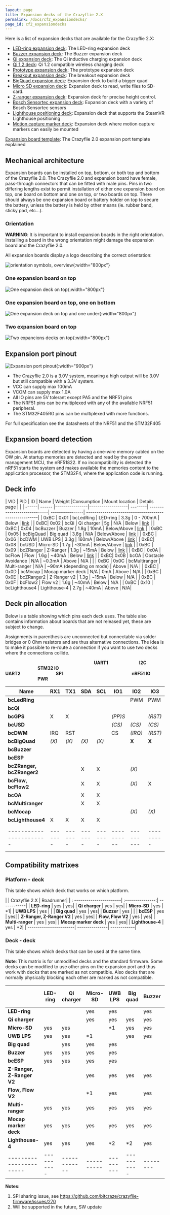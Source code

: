 ```yaml
---
layout: page
title: Expansion decks of the Crazyflie 2.X
permalink: /docs/cf2_expansiondecks/
page_id: cf2_expansiondecks
---
```



Here is a list of expansion decks that are available for the Crazyflie 2.X:
-   [LED-ring expansion
    deck](https://wiki.bitcraze.io/projects:crazyflie2:expansionboards:ledring): The LED-ring
    expansion deck
-   [Buzzer expansion
    deck](https://wiki.bitcraze.io/projects:crazyflie2:expansionboards:buzzer): The Buzzer
    expansion deck
-   [Qi expansion deck](https://wiki.bitcraze.io/projects:crazyflie2:expansionboards:qi): The Qi
    inductive charging expansion deck
-   [Qi 1.2 deck](https://wiki.bitcraze.io/projects:crazyflie2:expansionboards:qi1_2): Qi 1.2
    compatible wireless charging deck
-   [Prototype expansion
    deck](https://wiki.bitcraze.io/projects:crazyflie2:expansionboards:proto): The prototype
    expansion deck
-   [Breakout expansion
    deck](https://wiki.bitcraze.io/projects:crazyflie2:expansionboards:breakout): The breakout
    expansion deck
-   [BigQuad expansion
    deck](https://wiki.bitcraze.io/projects:crazyflie2:expansionboards:bigquad): Expansion deck
    to build a bigger quad
-   [Micro SD expansion
    deck](https://wiki.bitcraze.io/projects:crazyflie2:expansionboards:microsd): Expansion deck
    to read, write files to SD-card.
-   [Z-ranger expansion
    deck](https://wiki.bitcraze.io/projects:crazyflie2:expansionboards:zranger): Expansion deck
    for precise height control.
-   [Bosch Sensortec expansion
    deck](https://wiki.bitcraze.io/projects:crazyflie2:expansionboards:bosch): Expansion deck
    with a variety of Bosch Sensortec sensors
-   [Lighthouse positioning
    deck](https://wiki.bitcraze.io/projects:crazyflie2:expansionboards:lighthouse): Expansion
    deck that supports the SteamVR Lighthouse positioning
-   [Motion capture marker
    deck](https://wiki.bitcraze.io/projects:crazyflie2:expansionboards:mocapmarker): Expansion
    deck where motion capture markers can easily be mounted

[Expansion board
template](https://wiki.bitcraze.io/projects:crazyflie2:expansionboards:template): The Crazyflie
2.0 expansion port template explained

Mechanical architecture
-----------------------

Expansion boards can be installed on top, bottom, or both top and bottom
of the Crazyflie 2.0. The Crazyflie 2.0 and expansion board have female,
pass-through connectors that can be fitted with male pins. Pins in two
differing lengths exist to permit installation of either one expansion
board on top, one board on bottom and one on top, or two boards on top.
There should always be one expansion board or battery holder on top to
secure the battery, unless the battery is held by other means (ie.
rubber band, sticky pad, etc\...).

### Orientation

**WARNING**: It is important to install expansion boards in the right
orientation. Installing a board in the wrong orientation might damage
the expansion board and the Crazyflie 2.0.

All expansion boards display a logo describing the correct orientation:

![orientation symbols, overview](/images/documentation/overview/orientation-symbols.png){:width="800px"}

### One expansion board on top

![One expansion deck on top](/images/documentation/overview/exp_schetch_1top.png){:width="800px"}

### One expansion board on top, one on bottom

![One expansion deck on top and one under](/images/documentation/overview/exp_squetch_1top1bottom.png){:width="800px"}

### Two expansion board on top

![Two expancions decks on top](/images/documentation/overview/exp_squetch_2top.png){:width="800px"}

Expansion port pinout
---------------------

![Expansion port pinout](/images/documentation/overview/connector_multiplexing2.png){:width="900px"}

-   The Crazyflie 2.0 is a 3.0V system, meaning a high output will be
    3.0V but still compatible with a 3.3V system.
-   VCC can supply max 100mA
-   VCOM can supply max 1.0A
-   All IO pins are 5V tolerant except PA5 and the NRF51 pins
-   The NRF51 pins can be multiplexed with any of the available NRF51
    peripheral.
-   The STM32F405RG pins can be multiplexed with more functions.

For full specification see the datasheets of the NRF51 and the STM32F405

Expansion board detection
-------------------------

Expansion boards are detected by having a one-wire memory cabled on the
OW pin. At startup memories are detected and read by the power
management MCU, the nRF51822. If no incompatibility is detected the
nRF51 starts the system and makes available the memories content to the
application processor, the STM32F4, where the application code is
running.

Deck info
---------

|  VID   | PID  |  ID            |  Name              |   Weight   |Consumption                 | Mount location |  Details page    |                               |
|  ------| ------ |----------------|-------------------| --------| ----------------------------| ----------------| ------------------------------------------------------| 
 | 0xBC |  0x01  | bcLedRing     |  LED-ring     |        3.3g   |  0 - 700mA      |              Below        |    [link](https://store.bitcraze.io/products/led-ring-deck) | 
 | 0xBC|   0x02 |  bcQi          |  Qi charger        |   5g   |    N/A  |                        Below      |      [link](https://store.bitcraze.io/products/qi-1-2-wireless-charging-deck)      | 
|  0xBC  | 0x04 |  bcBuzzer   |     Buzzer          |     1.8g   |  10mA          |               Below/Above   |   [link](https://store.bitcraze.io/products/buzzer-deck)  | 
 | 0xBC |  0x05 |  bcBigQuad    |   Big quad       |      3.8g   |  N/A              |            Below/Above  |    [link](https://store.bitcraze.io/products/bigquad-deck)  | 
 | 0xBC  | 0x06  | bcDWM          | UWB LPS       |       3.3g    | 160mA               |         Below/Above  |    [link](https://store.bitcraze.io/products/loco-positioning-deck)       |
|  0xBC|   0x08  | bcUSD  |         Micro-SD      |       1.7g   |  \~30mA                      | Below/Above   |   [link](https://store.bitcraze.io/products/sd-card-deck) |
 | 0xBC |  0x09  | bcZRanger  |     Z-Ranger        |     1.3g  |   \~15mA   |                    Below   |         [link](https://store.bitcraze.io/products/z-ranger-deck-v2) |
 | 0xBC |  0x0A  | bcFlow   |       Flow       |          1.6g  |   \~40mA    |                   Below  |          [link](https://store.bitcraze.io/products/flow-deck-v2) |
 | 0xBC|   0x0B |  bcOA    |        Obstacle Avoidance |  N/A  |    \~0.3mA   |                   Above  |         N/A   |                                       |
 | 0xBC  | 0x0C |  bcMultiranger |  Multi-ranger      |   N/A    |  \~90mA (depending on mode)  | Above       |     N/A  |
|  0xBC  | 0x0D |  bcMocap      |   Mocap marker deck |   N/A   |   0mA   |                       Above     |       N/A   |
|  0xBC  | 0x0E  | bcZRanger2   |   Z-Ranger v2     |     1.3g  |   \~15mA      |                 Below    |        N/A |
|  0xBC  | 0x0F |  bcFlow2      |   Flow v2      |        1.6g  |   \~40mA    |                   Below     |       N/A |
|  0xBC  | 0x10 |  bcLighthouse4 |  Lighthouse-4    |     2.7g   |  \~40mA     |                  Above      |      N/A|

Deck pin allocation
-------------------

Below is a table showing which pins each deck uses. The table also
contains information about boards that are not released yet, these are
subject to change.

Assignments in parenthesis are unconnected but connectable via solder
bridges or 0 Ohm resistors and are thus alternative connections. The
idea is to make it possible to re-route a connection if you want to use
two decks where the connections collide.

 



&emsp;&emsp;&emsp;&emsp;&emsp;&emsp;&emsp;&emsp;&emsp;&emsp;&emsp;&emsp;&emsp;&emsp;&emsp;&emsp;&emsp;&emsp;&emsp;&emsp;**UART1**&emsp;&emsp;&emsp;&emsp;&emsp;&emsp;&emsp;**I2C** &emsp;&emsp;&emsp;&emsp;&emsp;&emsp;&emsp; **STM32 IO** &emsp;&emsp;&emsp;&emsp;&emsp;&emsp;&emsp;&emsp;&emsp;&emsp;&emsp;&emsp;&emsp;&emsp;&emsp;&emsp;&emsp;**UART2**&emsp;&emsp;&emsp;&emsp;&emsp;&emsp;&emsp;&emsp;**SPI** &emsp;&emsp;&emsp;&emsp;&emsp;&emsp;&emsp;&emsp;&emsp;&emsp;&emsp;&emsp;&emsp;&emsp;&emsp; **nRF51 IO** &emsp;&emsp;&emsp;&emsp;&emsp;&emsp;&emsp; **PWR**

|  Name                   | RX1  |   TX1    | SDA   |  SCL    | IO1      |  IO2      | IO3     |  IO4    | TX2    | RX2    | CLK   |  MOSI   | MISO  |  NIO1      | NIO2      | PWR|
| ----------------------- |-------| ------- |-------| ------- |---------- |--------- |---------| ------- |-------| ------- |-------| ------- |-------| ---------- |----------| ------ |          
|  **bcLedRing**             |       |         |       |        |            |  PWM     |  PWM    |         |                 |       |         |      |             |          |  VCOM|
|  **bcQi**                  |       |         |       |         |           |          |        |          |                 |       |         |       |  GHG       |          |  N/A|
|  **bcGPS**                  | X    |   X      |       |         | *(PP)S*   |          | *(RST)* |        |  *(X)*  | *(X)*  |       |         |       |            | *(VBAT)* |  VCOM|
|  **bcUSD**                  |       |         |       |         | *(CS)*    | *(CS)*  |  *(CS)*  |  CS     |                 |X      | X       |X      |            |          | VCC|
| **bcDWM**                  | IRQ   |  RST    |       |         | CS        | *(IRQ)*  | *(RST)* |         |                 |X      | X       |X      |            |          | VCOM|
|  **bcBigQuad**              | *(X)* |  *(X)*  | *(X)* |  *(X)*  |           | **X**    | **X**   |  *(X)*  | **X**  | **X**  | *(X)* |  *(X)*  | *(X)* |            |          |  N/A|
|  **bcBuzzer**               |       |         |       |         |           |          |         |         | PWM    | PWM    |       |         |       |           |           |  N/A|
|  **bcESP**                  |       |         |       |         |           |          |         |  *(X)*  | X      | X      |       |         |       |            |          |  N/A|
|  **bcZRanger, bcZRanger2**  |       |         | X     |  X       |          | *(X)*    |         |         |        |        |       |         |      |             |         |   VCC|
|  **bcFlow, bcFlow2**        |       |         | X     |  X       |          | *(X)*    | X       |         |        |        | X     |  X      | X     |            |          |  VCC|
|  **bcOA**                   |       |         | X     |  X       |         |          |          |         |        |        |       |         |       |            |          |  VCC|
|  **bcMultiranger**          |       |         | X     |  X       |          |          |         |         |        |       |        |         |      |             |          |  VCOM|
|  **bcMocap**                |       |         |       |          |         |  *(X)*    | *(X)*   |         |        |        |      |          |       |           |           |  N/A|
|  **bcLighthouse4**          | X     |  X      | X     |  X       |          |          |         |        |         |        |       |        |        |           |           |  N/A|
|  -----------------------| -------| -------| -------| -------| ----------| ---------| ---------| -------| -------| -------| -------| -------| -------| ----------| ----------| ------|

Compatibility matrixes
----------------------

### Platform - deck

This table shows which deck that works on which platform.


|                         | Crazyflie 2.X  | Roadrunner|
| : -----------------------| :---------------:| ------------|
 | **LED-ring**               | yes            | yes|
 | **Qi charger**             | yes            | yes|
 | **Micro-SD**               | yes            | \*1|
 | **UWB LPS**                | yes            | |
 | **Big quad**               | yes           |  yes|
 | **Buzzer**                | yes            | |
 | **bcESP**                  | yes            | yes|
 | **Z-Ranger, Z-Ranger V2**  | yes            | yes|
 | **Flow, Flow V2**          | yes            | yes|
 | **Multi-ranger**          |  yes            | yes|
 | **Mocap marker deck**      | yes            | yes|
 | **Lighthouse-4**           | yes            | \*2|
 | -----------------------| ---------------| ------------|

### Deck - deck

This table shows which decks that can be used at the same time.

**Note**: This matrix is for unmodified decks and the standard firmware.
Some decks can be modified to use other pins on the expansion port and
thus work with decks that are marked as not compatible. Also decks that
are normally physically blocking each other are marked as not
compatible.


 |                         |LED-ring   |Qi charger   |Micro-SD   |UWB LPS   |Big quad   |Buzzer  | bcESP   |Z-Ranger   |Flow   |Multi-ranger  | Mocap marker deck   |Lighthouse-4|
  | -----------------------| ----------| ------------| ----------| ---------| ----------| --------| -------| ----------| ------| --------------| -------------------| --------------|
 |  **LED-ring**              |            |            |  yes       | yes     |            | yes     | yes    |          |        | yes          |  yes                | yes|
 |  **Qi charger**             |           |             | yes       | yes      | yes       | yes    |  yes    |           |       | yes          |  yes                | yes|
 |  **Micro-SD**               | yes       | yes         |           | \*1      | yes       | yes     | yes    | yes       | \*1   | yes          |  yes                | yes|
 |  **UWB LPS**                | yes       | yes         | \*1      |           | yes       | yes     | yes    | yes       | yes   | yes          |  yes                | \*2|
 |  **Big quad**               |           | yes         | yes      |  yes      |           |         |        | yes       |       | yes          |  yes                | \*2|
 |  **Buzzer**                 | yes       | yes         | yes      |  yes      |           |         |       | yes        |yes    |yes           | yes                 |yes|
 |  **bcESP**                  | yes       | yes         | yes       | yes      |           |         |        | yes       | yes   | yes          |  yes                | yes|
 |  **Z-Ranger, Z-Ranger V2**  |           |             | yes      |  yes      | yes       | yes     | yes    |           |       | yes          |  yes                | yes|
 |  **Flow, Flow V2**          |           |             | \*1       | yes      |           | yes     | yes    |           |       | yes          |  yes                | yes|
 |  **Multi-ranger**           | yes       | yes         | yes       | yes      | yes       | yes     | yes    | yes       | yes   |              |  yes                | yes|
 |  **Mocap marker deck**      | yes      |  yes         | yes       | yes      | yes       | yes     | yes   |  yes       | yes   | yes          |                     | yes|
 |  **Lighthouse-4**           | yes       | yes         | yes       | \*2      | \*2       | yes     | yes    | yes       | yes    |yes          |  yes                | |
 |  -----------------------| ----------| ------------| ----------| ---------| ----------| --------| -------| ----------| ------| --------------| -------------------| --------------|

**Notes:**

1.  SPI sharing issue, see
    <https://github.com/bitcraze/crazyflie-firmware/issues/270>
2.  Will be supported in the future, SW update

